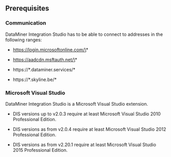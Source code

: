 ## Prerequisites

### Communication

DataMiner Integration Studio has to be able to connect to addresses in the following ranges:

- https://login.microsoftonline.com/\*

- https://aadcdn.msftauth.net/\*

- https://\*.dataminer.services/\*

- https://\*.skyline.be/\*

### Microsoft Visual Studio

DataMiner Integration Studio is a Microsoft Visual Studio extension.

- DIS versions up to v2.0.3 require at least Microsoft Visual Studio 2010 Professional Edition.

- DIS versions as from v2.0.4 require at least Microsoft Visual Studio 2012 Professional Edition.

- DIS versions as from v2.20.1 require at least Microsoft Visual Studio 2015 Professional Edition.
